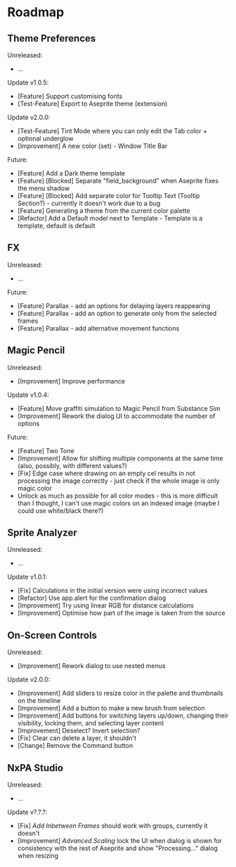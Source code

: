 # Roadmap

## Theme Preferences

Unreleased:

- ...

Update v1.0.5:
- [Feature] Support customising fonts
- [Test-Feature] Export to Aseprite theme (extension)

Update v2.0.0:

- [Test-Feature] Tint Mode where you can only edit the Tab color + optional underglow
- [Improvement] A new color (set) - Window Title Bar

Future:

- [Feature] Add a Dark theme template
- [Feature] [Blocked] Separate "field_background" when Aseprite fixes the menu shadow
- [Feature] [Blocked] Add separate color for Tooltip Text (Tooltip Section?) - currently it doesn't work due to a bug
- [Feature] Generating a theme from the current color palette
- [Refactor] Add a Default model next to Template - Template is a template, default is default

## FX

Unreleased:

- ...

Future:

- [Feature] Parallax - add an options for delaying layers reappearing
- [Feature] Parallax - add an option to generate only from the selected frames
- [Feature] Parallax - add alternative movement functions

## Magic Pencil

Unreleased:

- [Improvement] Improve performance

Update v1.0.4:

- [Feature] Move graffiti simulation to Magic Pencil from Substance Sim
- [Improvement] Rework the dialog UI to accommodate the number of options

Future:

- [Feature] Two Tone
- [Improvement] Allow for shifting multiple components at the same time (also, possibly, with different values?)
- [Fix] Edge case where drawing on an empty cel results in not processing the image correctly - just check if the whole image is only magic color
- Unlock as much as possible for all color modes - this is more difficult than I thought, I can't use magic colors on an indexed image (maybe I could use white/black there?)

## Sprite Analyzer

Unreleased:

- ...

Update v1.0.1:

- [Fix] Calculations in the initial version were using incorrect values
- [Refactor] Use app.alert for the confirmation dialog
- [Improvement] Try using linear RGB for distance calculations
- [Improvement] Optimise how part of the image is taken from the source

## On-Screen Controls

Unreleased:

- [Improvement] Rework dialog to use nested menus

Update v2.0.0:

- [Improvement] Add sliders to resize color in the palette and thumbnails on the timeline
- [Improvement] Add a button to make a new brush from selection
- [Improvement] Add buttons for switching layers up/down, changing their visibility, locking them, and selecting layer content
- [Improvement] Deselect? Invert selection?
- [Fix] Clear can delete a layer, it shouldn't
- [Change] Remove the Command button

## NxPA Studio

Unreleased:

- ...

Update v?.?.?:

- [Fix] *Add Inbetween Frames* should work with groups, currently it doesn't
- [Improvement] *Advanced Scaling* lock the UI when dialog is shown for consistency with the rest of Aseprite and show "Processing..." dialog when resizing 